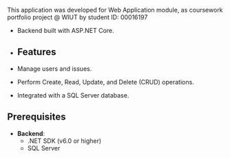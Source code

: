 This application was developed for Web
Application module, as coursework portfolio project @ WIUT by student ID: 00016197


 - Backend built with ASP.NET Core.

 - ## Features
- Manage users and issues.
- Perform Create, Read, Update, and Delete (CRUD) operations.
- Integrated with a SQL Server database.

## Prerequisites
- **Backend**:
  - .NET SDK (v6.0 or higher)
  - SQL Server
